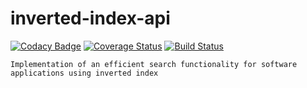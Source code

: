 # inverted-index-api
[![Codacy Badge](https://api.codacy.com/project/badge/Grade/e135572b08d9452c887b38b232cb220f)](https://www.codacy.com/app/tomipaul/inverted-index-api?utm_source=github.com&amp;utm_medium=referral&amp;utm_content=tomipaul/inverted-index-api&amp;utm_campaign=Badge_Grade) [![Coverage Status](https://coveralls.io/repos/github/tomipaul/inverted-index-api/badge.svg?branch=master)](https://coveralls.io/github/tomipaul/inverted-index-api?branch=master) [![Build Status](https://travis-ci.org/tomipaul/inverted-index-api.svg?branch=master)](https://travis-ci.org/tomipaul/inverted-Index-api)

    Implementation of an efficient search functionality for software applications using inverted index